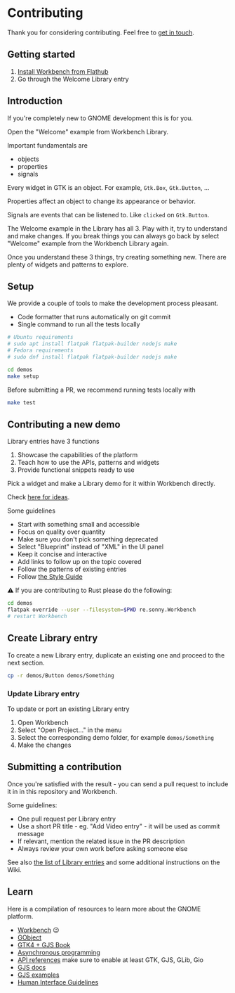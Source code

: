 # Contributing

Thank you for considering contributing. Feel free to [get in touch](https://matrix.to/#/%23workbench:gnome.org).

## Getting started

1. [Install Workbench from Flathub](https://flathub.org/apps/re.sonny.Workbench)
2. Go through the Welcome Library entry

## Introduction

If you're completely new to GNOME development this is for you.

Open the "Welcome" example from Workbench Library.

Important fundamentals are

- objects
- properties
- signals

Every widget in GTK is an object. For example, `Gtk.Box`, `Gtk.Button`, ...

Properties affect an object to change its appearance or behavior.

Signals are events that can be listened to. Like `clicked` on `Gtk.Button`.

The Welcome example in the Library has all 3. Play with it, try to understand and make changes. If you break things you can always go back by select "Welcome" example from the Workbench Library again.

Once you understand these 3 things, try creating something new. There are plenty of widgets and patterns to explore.

## Setup

We provide a couple of tools to make the development process pleasant.

- Code formatter that runs automatically on git commit
- Single command to run all the tests locally

```sh
# Ubuntu requirements
# sudo apt install flatpak flatpak-builder nodejs make
# Fedora requirements
# sudo dnf install flatpak flatpak-builder nodejs make

cd demos
make setup
```

Before submitting a PR, we recommend running tests locally with

```sh
make test
```

## Contributing a new demo

Library entries have 3 functions

1. Showcase the capabilities of the platform
2. Teach how to use the APIs, patterns and widgets
3. Provide functional snippets ready to use

Pick a widget and make a Library demo for it within Workbench directly.

Check [here for ideas](https://github.com/workbenchdev/demos/issues/3).

Some guidelines

- Start with something small and accessible
- Focus on quality over quantity
- Make sure you don't pick something deprecated
- Select "Blueprint" instead of "XML" in the UI panel
- Keep it concise and interactive
- Add links to follow up on the topic covered
- Follow the patterns of existing entries
- Follow [the Style Guide](./STYLEGUIDE.md)

⚠️ If you are contributing to Rust please do the following:

```sh
cd demos
flatpak override --user --filesystem=$PWD re.sonny.Workbench
# restart Workbench
```

## Create Library entry

To create a new Library entry, duplicate an existing one and proceed to the next section.

```sh
cp -r demos/Button demos/Something
```

### Update Library entry

To update or port an existing Library entry

1. Open Workbench
2. Select "Open Project…" in the menu
3. Select the corresponding demo folder, for example `demos/Something`
4. Make the changes

## Submitting a contribution

Once you're satisfied with the result - you can send a pull request to include it in in this repository and Workbench.

Some guidelines:

- One pull request per Library entry
- Use a short PR title - eg. "Add Video entry" - it will be used as commit message
- If relevant, mention the related issue in the PR description
- Always review your own work before asking someone else

See also [the list of Library entries](https://github.com/workbenchdev/Workbench/wiki/Language-support-table) and some additional instructions on the Wiki.

## Learn

Here is a compilation of resources to learn more about the GNOME platform.

- [Workbench](https://github.com/workbenchdev/Workbench) 😉
- [GObject](https://gjs.guide/guides/gobject/basics.html#gobject-construction)
- [GTK4 + GJS Book](https://rmnvgr.gitlab.io/gtk4-gjs-book/)
- [Asynchronous programming](https://gjs.guide/guides/gjs/asynchronous-programming.html)
- [API references](https://gjs-docs.gnome.org/) make sure to enable at least GTK, GJS, GLib, Gio
- [GJS docs](https://gitlab.gnome.org/GNOME/gjs/-/tree/master/doc)
- [GJS examples](https://gitlab.gnome.org/GNOME/gjs/-/tree/master/examples)
- [Human Interface Guidelines](https://developer.gnome.org/hig/)
